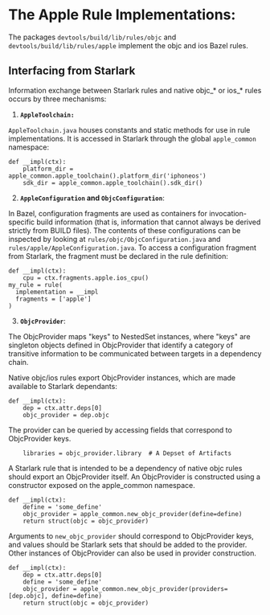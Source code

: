 # The Apple Rule Implementations:
The packages `devtools/build/lib/rules/objc` and
`devtools/build/lib/rules/apple` implement the objc and ios Bazel rules.

## Interfacing from Starlark

Information exchange between Starlark rules and native objc_* or ios_* rules
occurs by three mechanisms:

1) **`AppleToolchain:`**

`AppleToolchain.java` houses constants and static methods for use in rule
implementations.  It is accessed in Starlark through the global `apple_common`
namespace:

```
def __impl(ctx):
    platform_dir = apple_common.apple_toolchain().platform_dir('iphoneos')
    sdk_dir = apple_common.apple_toolchain().sdk_dir()
```

2) **`AppleConfiguration` and `ObjcConfiguration`**:

In Bazel, configuration fragments are used as containers for invocation-specific
build information (that is, information that cannot always be derived strictly
from BUILD files).  The contents of these configurations can be inspected by
looking at `rules/objc/ObjcConfiguration.java` and
`rules/apple/AppleConfiguration.java`.  To access a configuration fragment from
Starlark, the fragment must be declared in the rule definition:

```
def __impl(ctx):
    cpu = ctx.fragments.apple.ios_cpu()
my_rule = rule(
  implementation = __impl
  fragments = ['apple']
)
```

3) **`ObjcProvider`**:

The ObjcProvider maps "keys" to NestedSet instances, where "keys" are singleton
objects defined in ObjcProvider that identify a category of transitive
information to be communicated between targets in a dependency chain.

Native objc/ios rules export ObjcProvider instances, which are made available
to Starlark dependants:

```
def __impl(ctx):
    dep = ctx.attr.deps[0]
    objc_provider = dep.objc
```

The provider can be queried by accessing fields that correspond to ObjcProvider
keys.

```
    libraries = objc_provider.library  # A Depset of Artifacts
```

A Starlark rule that is intended to be a dependency of native objc rules should
export an ObjcProvider itself.  An ObjcProvider is constructed using a
constructor exposed on the apple_common namespace.

```
def __impl(ctx):
    define = 'some_define'
    objc_provider = apple_common.new_objc_provider(define=define)
    return struct(objc = objc_provider)
```

Arguments to `new_objc_provider` should correspond to ObjcProvider keys, and
values should be Starlark sets that should be added to the provider. Other
instances of ObjcProvider can also be used in provider construction.

```
def __impl(ctx):
    dep = ctx.attr.deps[0]
    define = 'some_define'
    objc_provider = apple_common.new_objc_provider(providers=[dep.objc], define=define)
    return struct(objc = objc_provider)
```
